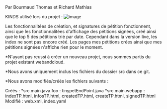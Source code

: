 

Par Bourmaud Thomas et Richard Mathias

KINDS utilisé lors du projet :
![image](https://user-images.githubusercontent.com/73703314/231209521-b9039fed-224b-48bb-947c-4b6d2bd525b9.png)

Les fonctionnalitées de création, et signatures de pétition fonctionnent, ainsi que les fonctionnalitées d'affichage des pétitions signées, créé ainsi que le top 5 des pétitions trié par date. Cependant dans la version live, les index ne sont pas encore créé. Les pages mes pétitions crées ainsi que mes pétitions signées n'affiche rien pour le moment. 

*N'ayant pas reussi à créer un nouveau projet, nous sommes partis du projet existant webandcloud.

*Nous avons uniquement inclus les fichiers du dossier src dans ce git.

*Nous avons modifiés/créés les fichiers suivants : 

Créés  : 
*src.main.java.foo : tinypetEndPoint.java 
*src.main.webapp : indexTP.html, infosTP.html, createdTP.html, createTP.html, signedTP.html
Modifié : web.xml, index.yaml
